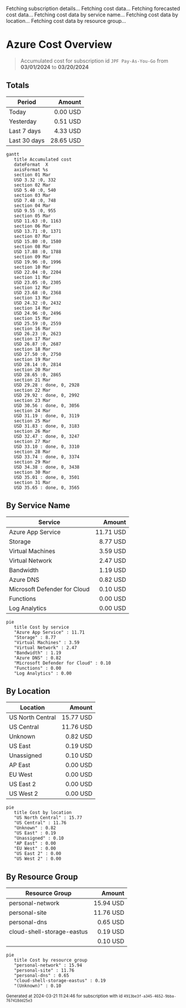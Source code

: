 Fetching subscription details...
Fetching cost data...
Fetching forecasted cost data...
Fetching cost data by service name...
Fetching cost data by location...
Fetching cost data by resource group...
# Azure Cost Overview

> Accumulated cost for subscription id `JPF Pay-As-You-Go` from **03/01/2024** to **03/20/2024**

## Totals

|Period|Amount|
|---|---:|
|Today|0.00 USD|
|Yesterday|0.51 USD|
|Last 7 days|4.33 USD|
|Last 30 days|28.65 USD|

```mermaid
gantt
   title Accumulated cost
   dateFormat  X
   axisFormat %s
   section 01 Mar
   USD 3.32 :0, 332
   section 02 Mar
   USD 5.40 :0, 540
   section 03 Mar
   USD 7.48 :0, 748
   section 04 Mar
   USD 9.55 :0, 955
   section 05 Mar
   USD 11.63 :0, 1163
   section 06 Mar
   USD 13.71 :0, 1371
   section 07 Mar
   USD 15.80 :0, 1580
   section 08 Mar
   USD 17.88 :0, 1788
   section 09 Mar
   USD 19.96 :0, 1996
   section 10 Mar
   USD 22.04 :0, 2204
   section 11 Mar
   USD 23.05 :0, 2305
   section 12 Mar
   USD 23.68 :0, 2368
   section 13 Mar
   USD 24.32 :0, 2432
   section 14 Mar
   USD 24.96 :0, 2496
   section 15 Mar
   USD 25.59 :0, 2559
   section 16 Mar
   USD 26.23 :0, 2623
   section 17 Mar
   USD 26.87 :0, 2687
   section 18 Mar
   USD 27.50 :0, 2750
   section 19 Mar
   USD 28.14 :0, 2814
   section 20 Mar
   USD 28.65 :0, 2865
   section 21 Mar
   USD 29.28 : done, 0, 2928
   section 22 Mar
   USD 29.92 : done, 0, 2992
   section 23 Mar
   USD 30.56 : done, 0, 3056
   section 24 Mar
   USD 31.19 : done, 0, 3119
   section 25 Mar
   USD 31.83 : done, 0, 3183
   section 26 Mar
   USD 32.47 : done, 0, 3247
   section 27 Mar
   USD 33.10 : done, 0, 3310
   section 28 Mar
   USD 33.74 : done, 0, 3374
   section 29 Mar
   USD 34.38 : done, 0, 3438
   section 30 Mar
   USD 35.01 : done, 0, 3501
   section 31 Mar
   USD 35.65 : done, 0, 3565
```

## By Service Name

|Service|Amount|
|---|---:|
|Azure App Service|11.71 USD|
|Storage|8.77 USD|
|Virtual Machines|3.59 USD|
|Virtual Network|2.47 USD|
|Bandwidth|1.19 USD|
|Azure DNS|0.82 USD|
|Microsoft Defender for Cloud|0.10 USD|
|Functions|0.00 USD|
|Log Analytics|0.00 USD|

```mermaid
pie
   title Cost by service
   "Azure App Service" : 11.71
   "Storage" : 8.77
   "Virtual Machines" : 3.59
   "Virtual Network" : 2.47
   "Bandwidth" : 1.19
   "Azure DNS" : 0.82
   "Microsoft Defender for Cloud" : 0.10
   "Functions" : 0.00
   "Log Analytics" : 0.00
```

## By Location

|Location|Amount|
|---|---:|
|US North Central|15.77 USD|
|US Central|11.76 USD|
|Unknown|0.82 USD|
|US East|0.19 USD|
|Unassigned|0.10 USD|
|AP East|0.00 USD|
|EU West|0.00 USD|
|US East 2|0.00 USD|
|US West 2|0.00 USD|

```mermaid
pie
   title Cost by location
   "US North Central" : 15.77
   "US Central" : 11.76
   "Unknown" : 0.82
   "US East" : 0.19
   "Unassigned" : 0.10
   "AP East" : 0.00
   "EU West" : 0.00
   "US East 2" : 0.00
   "US West 2" : 0.00
```

## By Resource Group

|Resource Group|Amount|
|---|---:|
|personal-network|15.94 USD|
|personal-site|11.76 USD|
|personal-dns|0.65 USD|
|cloud-shell-storage-eastus|0.19 USD|
||0.10 USD|

```mermaid
pie
   title Cost by resource group
   "personal-network" : 15.94
   "personal-site" : 11.76
   "personal-dns" : 0.65
   "cloud-shell-storage-eastus" : 0.19
   "(Unknown)" : 0.10
```

<sup>Generated at 2024-03-21 11:24:46 for subscription with id `4913be3f-a345-4652-9bba-767418dd25e3`</sup>
